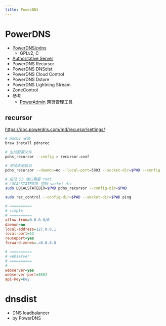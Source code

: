 ```yaml
---
title: PowerDNS
---
```


# PowerDNS

- [PowerDNS/pdns](https://github.com/PowerDNS/pdns)
  - GPLv2, C
- [Authoritative Server](./as/README.md)
- PowerDNS Recursor
- PowerDNS DNSdist
- PowerDNS Cloud Control
- PowerDNS Dstore
- PowerDNS Lightning Stream
- ZoneControl
- 参考
  - [PowerAdmin](http://www.poweradmin.org/) 网页管理工具


## recursor

https://doc.powerdns.com/md/recursor/settings/

```bash
# macOS 安装
brew install pdnsrec

# 生成配置文件
pdns_recursor --config > recursor.conf

# 测试本地启动
pdns_recursor --daemon=no --local-port=5003 --socket-dir=$PWD --config-dir=$PWD

# 启动 53 端口需要 root
# LOCALSTATEDIR 控制 socket-dir
sudo LOCALSTATEDIR=$PWD pdns_recursor --config-dir=$PWD

sudo rec_control --config-dir=$PWD --socket-dir=$PWD ping
```

```ini
# ==========
# simple
# ==========
allow-from=0.0.0.0/0
daemon=no
local-address=127.0.0.1
local-port=53
reuseport=yes
forward-zones=.=8.8.8.8

# ==========
# webserver
# ==========
#
webserver=yes
webserver-port=8082
api-key=key
```

# dnsdist

- DNS loadbalancer
- by PowerDNS
